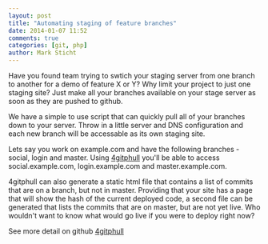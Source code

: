 ```yaml
---
layout: post
title: "Automating staging of feature branches"
date: 2014-01-07 11:52
comments: true
categories: [git, php]
author: Mark Sticht
---
```


Have you found team trying to swtich your staging server from one branch to 
another for a demo of feature X or Y? Why limit your project to just one staging
site? Just make all your branches available on your stage server as soon as they
are pushed to github.

We have a simple to use script that can quickly pull all of your branches down
to your server. Throw in a little server and DNS configuration and each new branch
will be accessable as its own staging site.

Lets say you work on example.com and have the following branches - social, login 
and master. Using [4gitphull](https://github.com/deseretdigital/4gitphull) you'll
be able to access social.example.com, login.example.com and master.example.com. 

4gitphull can also generate a static html file that contains a list of commits
that are on a branch, but not in master. Providing that your site has a page that 
will show the hash of the current deployed code, a second file can be generated 
that lists the commits that are on master, but are not yet live. Who wouldn't
want to know what would go live if you were to deploy right now?

See more detail on github [4gitphull](https://github.com/deseretdigital/4gitphull)
